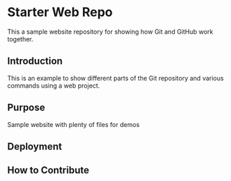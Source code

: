 # Starter Web Repo

This a sample website repository for showing how Git and GitHub work together.

## Introduction

This is an example to show different parts of the Git repository and various commands using a web project.

## Purpose

Sample website with plenty of files for demos

## Deployment

## How to Contribute